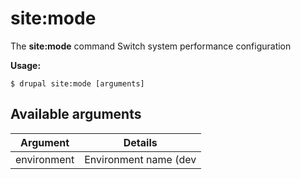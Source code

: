# site:mode
The **site:mode** command Switch system performance configuration

**Usage:**
```
$ drupal site:mode [arguments] 
```

## Available arguments
Argument | Details
---------|-------------
environment | Environment name (dev|prod)

